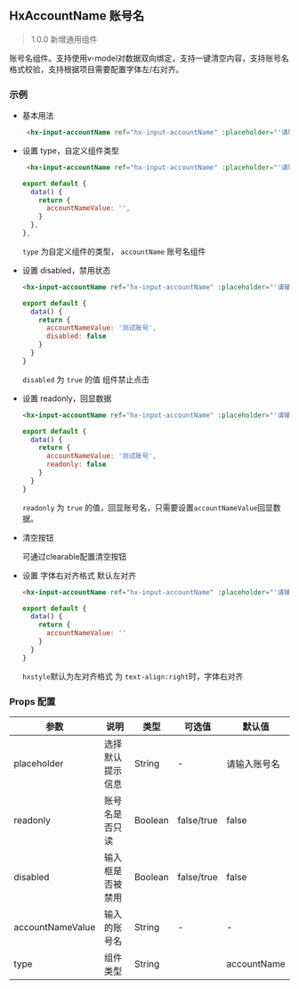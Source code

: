 ## HxAccountName 账号名

> 1.0.0 新增通用组件

账号名组件。支持使用v-model对数据双向绑定，支持一键清空内容，支持账号名格式校验，支持根据项目需要配置字体左/右对齐。

### 示例

- 基本用法

  ```html
   <hx-input-accountName ref="hx-input-accountName" :placeholder="'请输入账号名'" :label="'账号名'" :type="'accountName'" v-model="accountNameValue"></hx-input-accountName>
  ```


- 设置 type，自定义组件类型

  ```html
   <hx-input-accountName ref="hx-input-accountName" :placeholder="'请输入账号名'" :label="'账号名'" :type="'accountName'" v-model="accountNameValue"></hx-input-accountName>
  ```
  ```js
  export default {
    data() {
      return {
        accountNameValue: '',
      }
    },
  },
  ```

  `type` 为自定义组件的类型， `accountName` 账号名组件

- 设置 disabled，禁用状态

  ```html
  <hx-input-accountName ref="hx-input-accountName" :placeholder="'请输入账号名'" :label="'账号名'" :type="'accountName'" :disabled="true" v-model="accountNameValue"></hx-input-accountName>
  ```
  ```js
  export default {
    data() {
      return {
        accountNameValue: '测试账号',
        disabled: false
      }
    }
  }
  ```

  `disabled` 为 `true` 的值 组件禁止点击

- 设置 readonly，回显数据

  ```html
  <hx-input-accountName ref="hx-input-accountName" :placeholder="'请输入账号名'" :label="'账号名'" :type="'accountName'" :readonly="true"  v-model="accountNameValue"></hx-input-accountName>
  ```
  ```js
  export default {
    data() {
      return {
        accountNameValue: '测试账号',
        readonly: false
      }
    }
  }
  ```

  `readonly` 为 `true` 的值，回显账号名，只需要设置`accountNameValue`回显数据。

- 清空按钮

  可通过clearable配置清空按钮

- 设置 字体右对齐格式 默认左对齐

  ```html
  <hx-input-accountName ref="hx-input-accountName" :placeholder="'请输入账号名'" :label="'账号名'" :type="'accountName'" :readonly="true" :hxstyle="'text-align:right'" v-model="accountNameValue"></hx-input-accountName>
  ```
  ```js
  export default {
    data() {
      return {
        accountNameValue: ''  
      }
    }
  }
  ```
    `hxstyle`默认为左对齐格式 为 `text-align:right`时，字体右对齐
      
### Props 配置

| 参数 | 说明 | 类型 | 可选值 | 默认值 |
| - | - | - | - | - |
| placeholder | 选择默认提示信息 | String | - | 请输入账号名 |
| readonly | 账号名是否只读 | Boolean | false/true | false |
| disabled | 输入框是否被禁用 | Boolean | false/true | false |
| accountNameValue | 输入的账号名 | String | - | - |
| type | 组件类型 | String |  | accountName |
